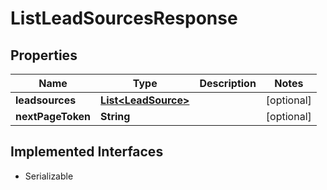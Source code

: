 

# ListLeadSourcesResponse


## Properties

| Name | Type | Description | Notes |
|------------ | ------------- | ------------- | -------------|
|**leadsources** | [**List&lt;LeadSource&gt;**](LeadSource.md) |  |  [optional] |
|**nextPageToken** | **String** |  |  [optional] |


## Implemented Interfaces

* Serializable

